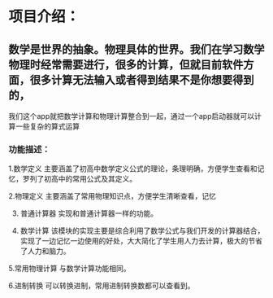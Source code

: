 # 项目介绍：

## 数学是世界的抽象。物理具体的世界。我们在学习数学物理时经常需要进行，很多的计算，但就目前软件方面，很多计算无法输入或者得到结果不是你想要得到的，
我们这个app就把数学计算和物理计算整合到一起，通过一个app启动器就可以计算一些复杂的算式运算

### 功能描述：
1.数学定义
主要涵盖了初高中数学定义公式的理论，条理明确，方便学生查看和记忆，罗列了初高中的常用公式及其定义。

2.物理定义
主要涵盖了常用物理知识点，方便学生清晰查看，记忆

3.	普通计算器
实现和普通计算器一样的功能。

4.	数学计算
该模块的实现主要是综合利用了数学公式与我们开发的计算器结合，实现了一边记忆一边使用的好处，大大简化了学生用人力去计算，极大的节省了人力和脑力。

5.常用物理计算
与数学计算功能相同。

6.进制转换
可以转换进制，常用进制转换数都可以查看到。

